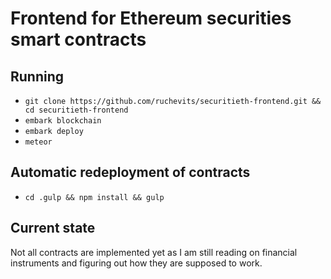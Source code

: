 # Frontend for Ethereum securities smart contracts

## Running

- `git clone https://github.com/ruchevits/securitieth-frontend.git && cd securitieth-frontend`
- `embark blockchain`
- `embark deploy`
- `meteor`

## Automatic redeployment of contracts

- `cd .gulp && npm install && gulp`

## Current state

Not all contracts are implemented yet as I am still reading on financial instruments and figuring out how they are supposed to work.
